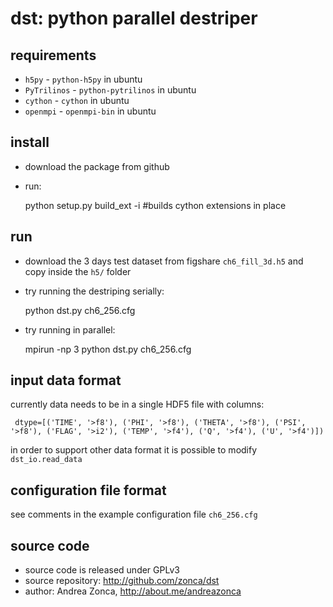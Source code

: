 dst: python parallel destriper
==============================

## requirements

* `h5py` - `python-h5py` in ubuntu
* `PyTrilinos` - `python-pytrilinos` in ubuntu
* `cython` - `cython` in ubuntu
* `openmpi` - `openmpi-bin` in ubuntu

## install

* download the package from github
* run:

    python setup.py build_ext -i #builds cython extensions in place

## run

* download the 3 days test dataset from figshare `ch6_fill_3d.h5` 
  and copy inside the `h5/` folder
* try running the destriping serially:

    python dst.py ch6_256.cfg

* try running in parallel:

    mpirun -np 3 python dst.py ch6_256.cfg

## input data format

currently data needs to be in a single HDF5 file with columns:

     dtype=[('TIME', '>f8'), ('PHI', '>f8'), ('THETA', '>f8'), ('PSI', '>f8'), ('FLAG', '>i2'), ('TEMP', '>f4'), ('Q', '>f4'), ('U', '>f4')])

in order to support other data format it is possible to modify `dst_io.read_data`

## configuration file format

see comments in the example configuration file `ch6_256.cfg`

## source code 

* source code is released under GPLv3
* source repository: http://github.com/zonca/dst
* author: Andrea Zonca, http://about.me/andreazonca
